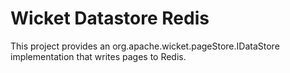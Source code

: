 Wicket Datastore Redis
==========================

This project provides an org.apache.wicket.pageStore.IDataStore implementation that writes pages to Redis.
